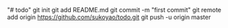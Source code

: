 "# todo"  git init git add README.md git commit -m "first commit" git remote add origin https://github.com/sukoyao/todo.git git push -u origin master

